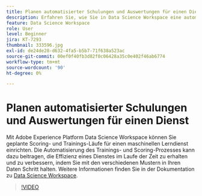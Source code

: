 ```yaml
---
title: Planen automatisierter Schulungen und Auswertungen für einen Dienst
description: Erfahren Sie, wie Sie in Data Science Workspace eine automatisierte Schulung und Auswertung für einen Dienst einrichten.
feature: Data Science Workspace
role: User
level: Beginner
jira: KT-7293
thumbnail: 333596.jpg
exl-id: de24de28-d632-4fa5-b5b7-71f638a523ac
source-git-commit: 00ef0f40fb3d82f0c06428a35c0e402f46ab6774
workflow-type: tm+mt
source-wordcount: '90'
ht-degree: 0%

---
```


# Planen automatisierter Schulungen und Auswertungen für einen Dienst

Mit Adobe Experience Platform Data Science Workspace können Sie geplante Scoring- und Trainings-Läufe für einen maschinellen Lerndienst einrichten. Die Automatisierung des Trainings- und Scoring-Prozesses kann dazu beitragen, die Effizienz eines Dienstes im Laufe der Zeit zu erhalten und zu verbessern, indem Sie mit den verschiedenen Mustern in Ihren Daten Schritt halten. Weitere Informationen finden Sie in der Dokumentation zu [Data Science Workspace](https://experienceleague.adobe.com/docs/experience-platform/data-science-workspace/home.html).

>[!VIDEO](https://video.tv.adobe.com/v/333596?learn=on)
